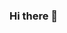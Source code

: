 ### Hi there 👋

<!--
**Alddany/Alddany** is a ✨ _speciall _ ✨ repository because its `README.md` (this s file) appears on your  GitHu  profile e.

Here are some e ideas s to get you ou started:
nie 
- 🔭 I’m currentk ly working  on ...
- 🌱 I’m curre
ntly learning ...
- 👯 I’m looking ng to collaborate rate on ...
- 🤔 I’m looking for help with ...
- 💬 Ask me about ...
- 📫 How to reac  my : ...
- 😄 Pronounce uns: ...
- ⚡ Fun facts ct: ...
-->
